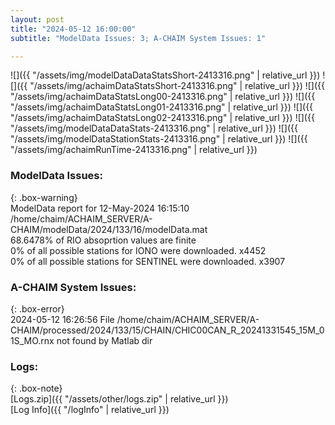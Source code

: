 ```yaml
---
layout: post
title: "2024-05-12 16:00:00"
subtitle: "ModelData Issues: 3; A-CHAIM System Issues: 1"

---
```


![]({{ "/assets/img/modelDataDataStatsShort-2413316.png" | relative_url }})
![]({{ "/assets/img/achaimDataStatsShort-2413316.png" | relative_url }})
![]({{ "/assets/img/achaimDataStatsLong00-2413316.png" | relative_url }})
![]({{ "/assets/img/achaimDataStatsLong01-2413316.png" | relative_url }})
![]({{ "/assets/img/achaimDataStatsLong02-2413316.png" | relative_url }})
![]({{ "/assets/img/modelDataDataStats-2413316.png" | relative_url }})
![]({{ "/assets/img/modelDataStationStats-2413316.png" | relative_url }})
![]({{ "/assets/img/achaimRunTime-2413316.png" | relative_url }})


### ModelData Issues:  
  
{: .box-warning}  
 ModelData report for 12-May-2024 16:15:10   
 /home/chaim/ACHAIM_SERVER/A-CHAIM/modelData/2024/133/16/modelData.mat   
 68.6478% of RIO absoprtion values are finite   
 0% of all possible stations for IONO were downloaded. x4452   
 0% of all possible stations for SENTINEL were downloaded. x3907   
  
### A-CHAIM System Issues:  
  
{: .box-error}  
2024-05-12 16:26:56 File /home/chaim/ACHAIM_SERVER/A-CHAIM/processed/2024/133/15/CHAIN/CHIC00CAN_R_20241331545_15M_01S_MO.rnx not found by Matlab dir  

### Logs:  
  
{: .box-note}  
[Logs.zip]({{ "/assets/other/logs.zip" | relative_url }})  
[Log Info]({{ "/logInfo" | relative_url }})  
